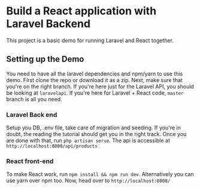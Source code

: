 # Build a React application with Laravel Backend

This project is a basic demo for running Laravel and React together.

## Setting up the Demo


You need to have all the laravel dependencies and npm/yarn to use this demo. First clone the repo or download it as a zip. 
Next, make sure that you're on the right branch. If you're here just for the Laravel API, you should be looking at `laravelapi`. If you're here for Laravel + React code, `master` branch is all you need.

### Laravel Back end
Setup you DB, .env file, take care of migration and seeding. If you're in doubt, the reading the tutorial should get you in the right track. Once you are done with that, run `php artisan serve`. The api is accessible at `http://localhost:8000/api/products`

### React front-end

To make React work, run `npm install && npm run dev`. Alternatively you can use yarn over npm too. Now, head over to `http://localhost:8000/`